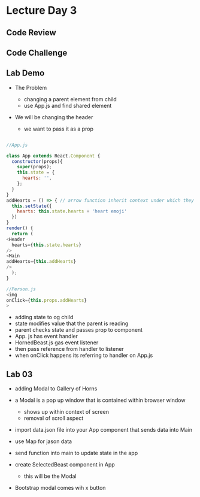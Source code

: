 # Lecture Day 3

## Code Review

## Code Challenge

## Lab Demo

- The Problem 
  - changing a parent element from child
  - use App.js and find shared element

- We will be changing the header
  - we want to pass it as a prop

```js

//App.js

class App extends React.Component {
  constructor(props){
    super(props);
    this.state = {
      hearts: '',
    };
  }
}
addHearts = () => { // arrow function inherit context under which they are declared
  this.setState({
    hearts: this.state.hearts + 'heart emoji'
  })
}
render() {
  return (
<Header
  hearts={this.state.hearts}
/>
<Main
addHearts={this.addHearts}
/>
  );
}

//Person.js
<img
onClick={this.props.addHearts}
>

```

- adding state to og child
- state modifies value that the parent is reading
- parent checks state and passes prop to component
- App. js has event handler
- HornedBeast.js gas event listener
- then pass reference from handler to listener
- when onClick happens its referring to handler on App.js

## Lab 03

- adding Modal to Gallery of Horns

- a Modal is a pop up window that is contained within browser window
  - shows up within context of screen
  - removal of scroll aspect

- import data.json file into your App component that sends data into Main

- use Map for jason data

- send function into main to update state in the app

- create SelectedBeast component in App
  - this will be the Modal
- Bootstrap modal comes wih x button
